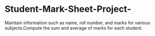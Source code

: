 # Student-Mark-Sheet-Project-
Maintain information such as name, roll number, and marks for various subjects.Compute the sum and average of marks for each student.
